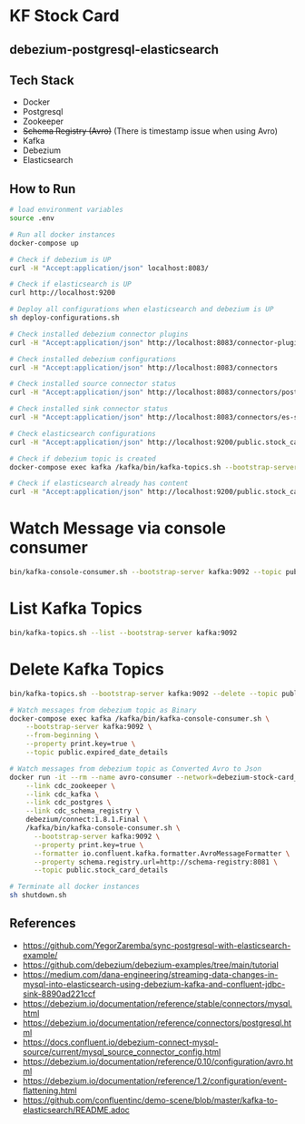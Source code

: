 # KF Stock Card 
## debezium-postgresql-elasticsearch

## Tech Stack
- Docker
- Postgresql
- Zookeeper
- ~~Schema Registry (Avro)~~ (There is timestamp issue when using Avro)
- Kafka
- Debezium
- Elasticsearch

## How to Run
```sh
# load environment variables
source .env

# Run all docker instances
docker-compose up
```

```sh
# Check if debezium is UP
curl -H "Accept:application/json" localhost:8083/
```

```sh
# Check if elasticsearch is UP
curl http://localhost:9200
```


```sh
# Deploy all configurations when elasticsearch and debezium is UP
sh deploy-configurations.sh
```

```sh
# Check installed debezium connector plugins
curl -H "Accept:application/json" http://localhost:8083/connector-plugins
```

```sh
# Check installed debezium configurations
curl -H "Accept:application/json" http://localhost:8083/connectors
```

```sh
# Check installed source connector status
curl -H "Accept:application/json" http://localhost:8083/connectors/postgres-stock_card_details-source/status
```

```sh
# Check installed sink connector status
curl -H "Accept:application/json" http://localhost:8083/connectors/es-stock_card_details-sink/status
```

```sh
# Check elasticsearch configurations
curl -H "Accept:application/json" http://localhost:9200/public.stock_card_details
```

```sh
# Check if debezium topic is created 
docker-compose exec kafka /kafka/bin/kafka-topics.sh --bootstrap-server kafka:9092 --list
```

```sh
# Check if elasticsearch already has content
curl -H "Accept:application/json" http://localhost:9200/public.stock_card_details/_search?pretty
```

# Watch Message via console consumer
```sh
bin/kafka-console-consumer.sh --bootstrap-server kafka:9092 --topic public.stock_card_details --from-beginning
```

# List Kafka Topics
```sh
bin/kafka-topics.sh --list --bootstrap-server kafka:9092
```

# Delete Kafka Topics
```sh
bin/kafka-topics.sh --bootstrap-server kafka:9092 --delete --topic public.stock_card_details
```

```sh
# Watch messages from debezium topic as Binary
docker-compose exec kafka /kafka/bin/kafka-console-consumer.sh \
    --bootstrap-server kafka:9092 \
    --from-beginning \
    --property print.key=true \
    --topic public.expired_date_details

# Watch messages from debezium topic as Converted Avro to Json
docker run -it --rm --name avro-consumer --network=debezium-stock-card_default \
    --link cdc_zookeeper \
    --link cdc_kafka \
    --link cdc_postgres \
    --link cdc_schema_registry \
    debezium/connect:1.8.1.Final \
    /kafka/bin/kafka-console-consumer.sh \
      --bootstrap-server kafka:9092 \
      --property print.key=true \
      --formatter io.confluent.kafka.formatter.AvroMessageFormatter \
      --property schema.registry.url=http://schema-registry:8081 \
      --topic public.stock_card_details

# Terminate all docker instances
sh shutdown.sh
```

## References
- https://github.com/YegorZaremba/sync-postgresql-with-elasticsearch-example/
- https://github.com/debezium/debezium-examples/tree/main/tutorial
- https://medium.com/dana-engineering/streaming-data-changes-in-mysql-into-elasticsearch-using-debezium-kafka-and-confluent-jdbc-sink-8890ad221ccf
- https://debezium.io/documentation/reference/stable/connectors/mysql.html
- https://debezium.io/documentation/reference/connectors/postgresql.html
- https://docs.confluent.io/debezium-connect-mysql-source/current/mysql_source_connector_config.html
- https://debezium.io/documentation/reference/0.10/configuration/avro.html
- https://debezium.io/documentation/reference/1.2/configuration/event-flattening.html
- https://github.com/confluentinc/demo-scene/blob/master/kafka-to-elasticsearch/README.adoc